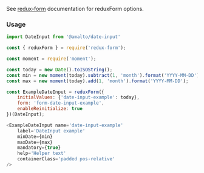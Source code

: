 See [redux-form](https://redux-form.com/6.0.0-rc.1/docs/api/reduxform.md/) documentation for reduxForm options.

### Usage

```typescript
import DateInput from '@amalto/date-input'
```

```javascript
const { reduxForm } = require('redux-form');

const moment = require('moment');

const today = new Date().toISOString();
const min = new moment(today).subtract(1, 'month').format('YYYY-MM-DD');
const max = new moment(today).add(1, 'month').format('YYYY-MM-DD');

const ExampleDateInput = reduxForm({
    initialValues: {'date-input-example': today},
    form: 'form-date-input-example',
    enableReinitialize: true
})(DateInput);

<ExampleDateInput name='date-input-example'
    label='DateInput example'
    minDate={min}
    maxDate={max}
    mandatory={true}
    help='Helper text'
    containerClass='padded pos-relative'
/>
```